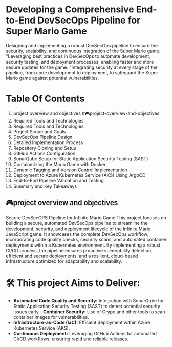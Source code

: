 # Developing a Comprehensive End-to-End DevSecOps Pipeline for Super Mario Game
Designing and implementing a robust DevSecOps pipeline to ensure the security, scalability, and continuous integration of the Super Mario game.
"Leveraging best practices in DevSecOps to automate development, security testing, and deployment processes, enabling faster and more secure updates for the game.
"Integrating security at every stage of the pipeline, from code development to deployment, to safeguard the Super Mario game against potential vulnerabilities.
# Table Of Contents
1. project overview and objectives #🎮project-overview-and-objectives
2. Required Tools and Technologies
3. Required Tools and Technologies
4. Project Scope and Goals
5.  DevSecOps Pipeline Design
6.  Detailed Implementation Process
7.  Repository Cloning and Setuu
8.  GitHub Actions Configuration
9.  SonarQube Setup for Static Application Security Testing (SAST)
10.  Containerizing the Mario Game with Docker
11. Dynamic Tagging and Version Control Implementation
12. Deployment to Azure Kubernetes Service (AKS) Using ArgoCD
13. End-to-End Pipeline Validation and Testing
14. Summary and Key Takeaways 

## 🎮project overview and objectives
Secure DevSecOPS Pipeline for Infinite Mario Game
This project focuses on building a secure, automated DevSecOps pipeline to streamline the development, security, and deployment lifecycle of the Infinite Mario JavaScript game. It showcases the complete DevSecOps workflow, incorporating code quality checks, security scans, and automated container deployments within a Kubernetes environment. By implementing a robust CI/CD process, the pipeline ensures proactive vulnerability detection, efficient and secure deployments, and a resilient, cloud-based infrastructure optimized for adaptability and scalability.
# 🛠️ This project Aims to Deliver:
- **Automated Code Quality and Security:** Integration with SonarQube for Static Application Security Testing (SAST) to detect potential security issues early.
-**Container Security:** Use of Grype and other tools to scan container images for vulnerabilities.
- **Infrastructure-as-Code (IaC):** Efficient deployment within Azure Kubernetes Service (AKS).
- **Continuous Deployment:** Leveraging GitHub Actions for automated CI/CD workflows, ensuring rapid and reliable releases.

